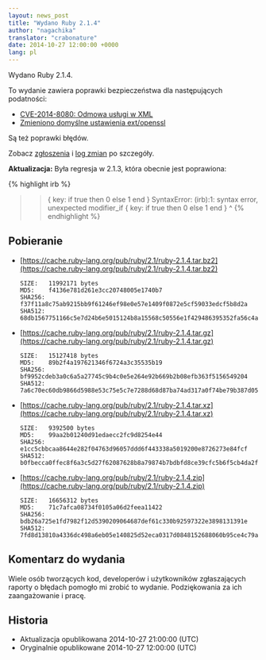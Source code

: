 ```yaml
---
layout: news_post
title: "Wydano Ruby 2.1.4"
author: "nagachika"
translator: "crabonature"
date: 2014-10-27 12:00:00 +0000
lang: pl
---
```


Wydano Ruby 2.1.4.

To wydanie zawiera poprawki bezpieczeństwa dla następujących podatności:

* [CVE-2014-8080: Odmowa usługi w XML](https://www.ruby-lang.org/pl/news/2014/10/27/rexml-dos-cve-2014-8080/)
* [Zmieniono domyślne ustawienia ext/openssl](https://www.ruby-lang.org/pl/news/2014/10/27/changing-default-settings-of-ext-openssl/)

Są też poprawki błędów.

Zobacz [zgłoszenia](https://bugs.ruby-lang.org/projects/ruby-21/issues?set_filter=1&amp;status_id=5)
i [log zmian](http://svn.ruby-lang.org/repos/ruby/tags/v2_1_4/ChangeLog)
po szczegóły.

**Aktualizacja:** Była regresja w 2.1.3, która obecnie jest poprawiona:

{% highlight irb %}
>> { key: if true then 0 else 1 end }
SyntaxError: (irb):1: syntax error, unexpected modifier_if
{ key: if true then 0 else 1 end }
         ^
{% endhighlight %}

## Pobieranie

* [https://cache.ruby-lang.org/pub/ruby/2.1/ruby-2.1.4.tar.bz2](https://cache.ruby-lang.org/pub/ruby/2.1/ruby-2.1.4.tar.bz2)

      SIZE:   11992171 bytes
      MD5:    f4136e781d261e3cc20748005e1740b7
      SHA256: f37f11a8c75ab9215bb9f61246ef98e0e57e1409f0872e5cf59033edcf5b8d2a
      SHA512: 68db1567751166c5e7d24b6e5015124b8a15568c50556e1f429486395352fa56c4a195a74820ab135697924149d014b445b345a1b9755678aaf824fba79c606b

* [https://cache.ruby-lang.org/pub/ruby/2.1/ruby-2.1.4.tar.gz](https://cache.ruby-lang.org/pub/ruby/2.1/ruby-2.1.4.tar.gz)

      SIZE:   15127418 bytes
      MD5:    89b2f4a197621346f6724a3c35535b19
      SHA256: bf9952cdeb3a0c6a5a27745c9b4c0e5e264e92b669b2b08efb363f5156549204
      SHA512: 7a6c70ec60db9866d5988e53c75e5c7e7288d68d87ba74ad317a0f74be79b387d05f665d9273d24dc64edc011d396b6396d2c7b1de6fd6a03569103e5acdcc36

* [https://cache.ruby-lang.org/pub/ruby/2.1/ruby-2.1.4.tar.xz](https://cache.ruby-lang.org/pub/ruby/2.1/ruby-2.1.4.tar.xz)

      SIZE:   9392500 bytes
      MD5:    99aa2b01240d91edaecc2fc9d8254e44
      SHA256: e1cc5cbbcaa8644e282f04763d96057ddd6f443338a5019200e8726273e84fcf
      SHA512: b0fbecca0ffec8f6a3c5d27f62087628b8a79874b7bdbfd8ce39cfc5b6f5cb4da2f8a3e6031abae9c59273cf629f41cf5987e2a5f4c083b0f3a3b02eeb5d7dca

* [https://cache.ruby-lang.org/pub/ruby/2.1/ruby-2.1.4.zip](https://cache.ruby-lang.org/pub/ruby/2.1/ruby-2.1.4.zip)

      SIZE:   16656312 bytes
      MD5:    71c7afca08734f0105a06d2feea11422
      SHA256: bdb26a725e1fd7982f12d5390209064687def61c330b92597322e3898131391e
      SHA512: 7fd8d13810a4336dc498a6eb05e140825d52eca0317d0848152688060b95ce4c79ab6a10cf14ab2499ae559fb4676d86538eacd94fb262c16795067fb4f47614


## Komentarz do wydania

Wiele osób tworzących kod, developerów i użytkowników zgłaszających raporty o błędach pomogło mi zrobić to wydanie. Podziękowania za ich zaangażowanie i pracę.

## Historia

* Aktualizacja opublikowana 2014-10-27 21:00:00 (UTC)
* Oryginalnie opublikowane 2014-10-27 12:00:00 (UTC)
